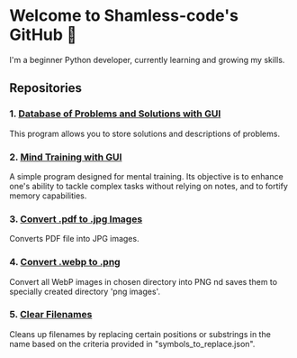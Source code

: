 # Welcome to Shamless-code's GitHub 👋

I'm a beginner Python developer, currently learning and growing my skills.<br>

## Repositories

### 1. [Database of Problems and Solutions with GUI](https://github.com/shameless-code/Database-of-Problems-and-Solutions-with-GUI)
This program allows you to store solutions and descriptions of problems.

### 2. [Mind Training with GUI](https://github.com/shameless-code/Mind-Training-with-GUI-)
A simple program designed for mental training. Its objective is to enhance one's ability to tackle complex tasks without relying on notes, and to fortify memory capabilities.

### 3. [Convert .pdf to .jpg Images](https://github.com/shameless-code/Convert-.pdf-to-.jpg-images)
Converts PDF file into JPG images.

### 4. [Convert .webp to .png](https://github.com/shameless-code/Convert-.webp-to-.png)
Convert all WebP images in chosen directory into PNG nd saves them to specially created directory 'png images'.

### 5. [Clear Filenames](https://github.com/shameless-code/Clear-Filenames)
Cleans up filenames by replacing certain positions or substrings in the name based on the criteria provided in "symbols_to_replace.json".

<!--
**shameless-code/shameless-code** is a ✨ _special_ ✨ repository because its `README.md` (this file) appears on your GitHub profile.

Here are some ideas to get you started:

- 🔭 I’m currently working on ...
- 🌱 I’m currently learning ...
- 👯 I’m looking to collaborate on ...
- 🤔 I’m looking for help with ...
- 💬 Ask me about ...
- 📫 How to reach me: ...
- 😄 Pronouns: ...
- ⚡ Fun fact: ...
-->
